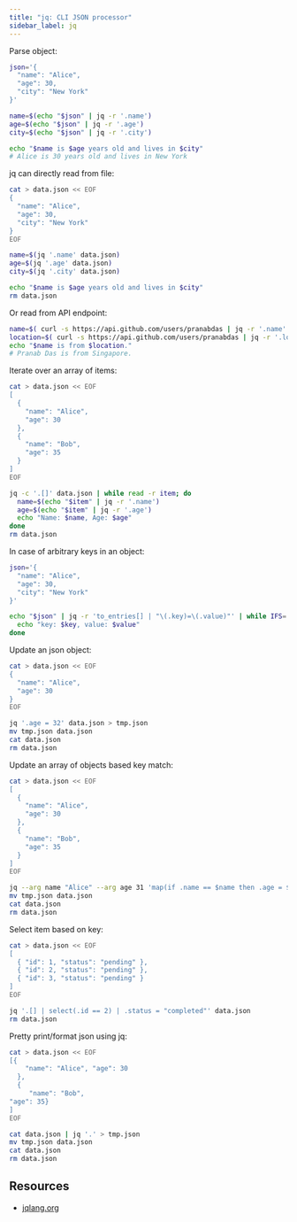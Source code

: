 ```yaml
---
title: "jq: CLI JSON processor"
sidebar_label: jq
---
```


Parse object:
```bash
json='{
  "name": "Alice",
  "age": 30,
  "city": "New York"
}'

name=$(echo "$json" | jq -r '.name')
age=$(echo "$json" | jq -r '.age')
city=$(echo "$json" | jq -r '.city')

echo "$name is $age years old and lives in $city"
# Alice is 30 years old and lives in New York
```

jq can directly read from file:
```bash
cat > data.json << EOF
{
  "name": "Alice",
  "age": 30,
  "city": "New York"
}
EOF

name=$(jq '.name' data.json)
age=$(jq '.age' data.json)
city=$(jq '.city' data.json)

echo "$name is $age years old and lives in $city"
rm data.json
```

Or read from API endpoint:
```bash
name=$( curl -s https://api.github.com/users/pranabdas | jq -r '.name' )
location=$( curl -s https://api.github.com/users/pranabdas | jq -r '.location' )
echo "$name is from $location."
# Pranab Das is from Singapore.
```

Iterate over an array of items:
```bash
cat > data.json << EOF
[
  {
    "name": "Alice",
    "age": 30
  },
  {
    "name": "Bob",
    "age": 35
  }
]
EOF

jq -c '.[]' data.json | while read -r item; do
  name=$(echo "$item" | jq -r '.name')
  age=$(echo "$item" | jq -r '.age')
  echo "Name: $name, Age: $age"
done
rm data.json
```

In case of arbitrary keys in an object:
```bash
json='{
  "name": "Alice",
  "age": 30,
  "city": "New York"
}'

echo "$json" | jq -r 'to_entries[] | "\(.key)=\(.value)"' | while IFS='=' read -r key value; do
  echo "key: $key, value: $value"
done
```

Update an json object:
```bash
cat > data.json << EOF
{
  "name": "Alice",
  "age": 30
}
EOF

jq '.age = 32' data.json > tmp.json
mv tmp.json data.json
cat data.json
rm data.json
```

Update an array of objects based key match:
```bash
cat > data.json << EOF
[
  {
    "name": "Alice",
    "age": 30
  },
  {
    "name": "Bob",
    "age": 35
  }
]
EOF

jq --arg name "Alice" --arg age 31 'map(if .name == $name then .age = $age else . end)' data.json > tmp.json
mv tmp.json data.json
cat data.json
rm data.json
```

Select item based on key:
```bash
cat > data.json << EOF
[
  { "id": 1, "status": "pending" },
  { "id": 2, "status": "pending" },
  { "id": 3, "status": "pending" }
]
EOF

jq '.[] | select(.id == 2) | .status = "completed"' data.json
rm data.json
```

Pretty print/<wbr/>format json using jq:
```bash
cat > data.json << EOF
[{
    "name": "Alice", "age": 30
  },
  {
     "name": "Bob",
"age": 35}
]
EOF

cat data.json | jq '.' > tmp.json
mv tmp.json data.json
cat data.json
rm data.json
```

## Resources
- [jqlang.org](https://jqlang.org)
